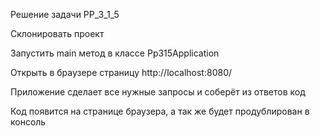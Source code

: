 Решение задачи PP_3_1_5

Склонировать проект

Запустить main метод в классе Pp315Application

Открыть в браузере страницу http://localhost:8080/

Приложение сделает все нужные запросы и соберёт из ответов код

Код появится на странице браузера, а так же будет продублирован в консоль
